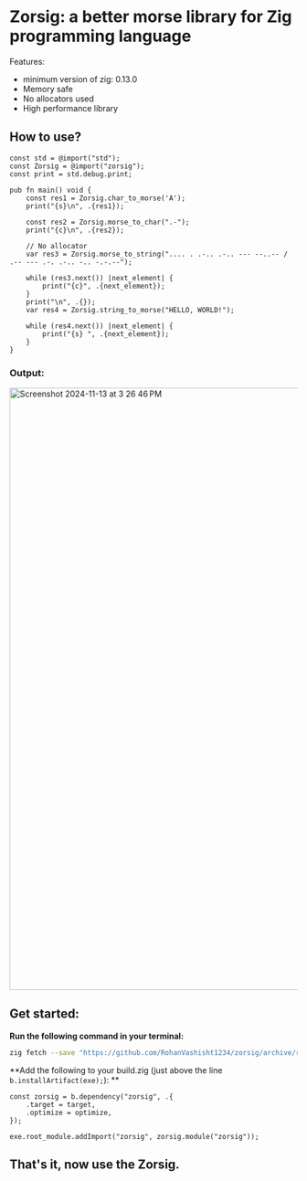 # Zorsig: a better morse library for Zig programming language

Features:
- minimum version of zig: 0.13.0
- Memory safe
- No allocators used
- High performance library

## How to use?
```zig
const std = @import("std");
const Zorsig = @import("zorsig");
const print = std.debug.print;

pub fn main() void {
    const res1 = Zorsig.char_to_morse('A');
    print("{s}\n", .{res1});

    const res2 = Zorsig.morse_to_char(".-");
    print("{c}\n", .{res2});

    // No allocator
    var res3 = Zorsig.morse_to_string(".... . .-.. .-.. --- --..-- / .-- --- .-. .-.. -.. -.-.--");

    while (res3.next()) |next_element| {
        print("{c}", .{next_element});
    }
    print("\n", .{});
    var res4 = Zorsig.string_to_morse("HELLO, WORLD!");

    while (res4.next()) |next_element| {
        print("{s} ", .{next_element});
    }
}
```
### Output:

<img width="1055" alt="Screenshot 2024-11-13 at 3 26 46 PM" src="https://github.com/user-attachments/assets/13efa6c4-c073-47ed-bfe1-05cb10fbfc9f">

## Get started:
**Run the following command in your terminal:**

```sh
zig fetch --save "https://github.com/RohanVashisht1234/zorsig/archive/refs/tags/v0.0.1.tar.gz"
```

**Add the following to your build.zig (just above the line `b.installArtifact(exe);`): **
```zig
const zorsig = b.dependency("zorsig", .{
    .target = target,
    .optimize = optimize,
});

exe.root_module.addImport("zorsig", zorsig.module("zorsig"));
```
## That's it, now use the Zorsig.
